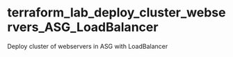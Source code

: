 # terraform_lab_deploy_cluster_webservers_ASG_LoadBalancer
Deploy cluster of webservers in ASG with LoadBalancer
